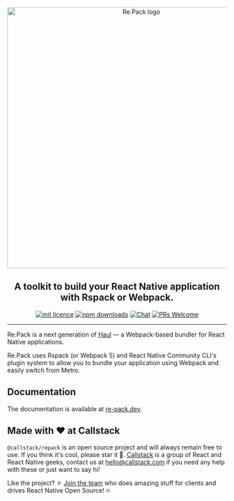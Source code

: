 <div align="center">
  <img src="https://raw.githubusercontent.com/callstack/repack/HEAD/logo.svg" width="600" alt="Re.Pack logo" />
<h2>A toolkit to build your React Native application with Rspack or Webpack.</h2>
</div>
<div align="center">

[![mit licence][license-badge]][license]
[![npm downloads][npm-downloads-badge]][npm-downloads]
[![Chat][chat-badge]][chat]
[![PRs Welcome][prs-welcome-badge]][prs-welcome]

</div>

---

Re.Pack is a next generation of [Haul](https://github.com/callstack/haul) — a Webpack-based bundler for React Native applications.

Re.Pack uses Rspack (or Webpack 5) and React Native Community CLI's plugin system to allow you to bundle your application using Webpack and easily switch from Metro.

## Documentation

The documentation is available at [re-pack.dev](https://re-pack.dev).

## Made with ❤️ at Callstack

`@callstack/repack` is an open source project and will always remain free to use. If you think it's cool, please star it 🌟. [Callstack][callstack-readme-with-love] is a group of React and React Native geeks, contact us at [hello@callstack.com](mailto:hello@callstack.com) if you need any help with these or just want to say hi!

Like the project? ⚛️ [Join the team](https://callstack.com/careers/?utm_campaign=Senior_RN&utm_source=github&utm_medium=readme) who does amazing stuff for clients and drives React Native Open Source! 🔥

<!-- badges -->

[callstack-readme-with-love]: https://callstack.com/?utm_source=github.com&utm_medium=referral&utm_campaign=repack&utm_term=readme-with-love
[license-badge]: https://img.shields.io/npm/l/@callstack/repack?style=for-the-badge
[license]: https://github.com/callstack/repack/blob/main/LICENSE
[npm-downloads-badge]: https://img.shields.io/npm/dm/@callstack/repack?style=for-the-badge
[npm-downloads]: https://www.npmjs.com/package/@callstack/repack
[prs-welcome-badge]: https://img.shields.io/badge/PRs-welcome-brightgreen.svg?style=for-the-badge
[prs-welcome]: ./CONTRIBUTING.md
[chat-badge]: https://img.shields.io/discord/426714625279524876.svg?style=for-the-badge
[chat]: https://discord.gg/Q4yr2rTWYF
